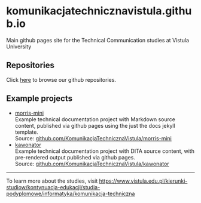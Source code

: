 # komunikacjatechnicznavistula.github.io
Main github pages site for the Technical Communication studies at Vistula University

## Repositories
Click [here](https://github.com/KomunikacjaTechnicznaVistula) to browse our github repositories.

## Example projects
- [morris-mini](https://komunikacjatechnicznavistula.github.io/morris-mini/)  
  Example technical documentation project with Markdown source content, published via github pages using the just the docs jekyll template.  
  Source: [github.com/KomunikacjaTechnicznaVistula/morris-mini](https://github.com/KomunikacjaTechnicznaVistula/morris-mini)
- [kawonator](https://komunikacjatechnicznavistula.github.io/kawonator/)  
  Example technical documentation project with DITA source content, with pre-rendered output published via github pages.  
  Source: [github.com/KomunikacjaTechnicznaVistula/kawonator](https://github.com/KomunikacjaTechnicznaVistula/kawonator)

---

To learn more about the studies, visit https://www.vistula.edu.pl/kierunki-studiow/kontynuacja-edukacji/studia-podyplomowe/informatyka/komunikacja-techniczna